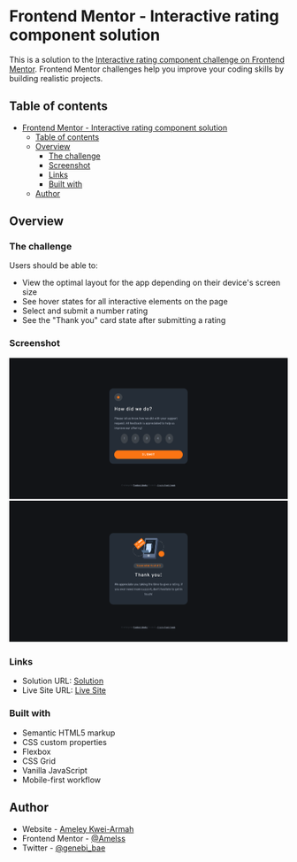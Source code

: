 # Frontend Mentor - Interactive rating component solution

This is a solution to the [Interactive rating component challenge on Frontend Mentor](https://www.frontendmentor.io/challenges/interactive-rating-component-koxpeBUmI). Frontend Mentor challenges help you improve your coding skills by building realistic projects. 

## Table of contents

- [Frontend Mentor - Interactive rating component solution](#frontend-mentor---interactive-rating-component-solution)
  - [Table of contents](#table-of-contents)
  - [Overview](#overview)
    - [The challenge](#the-challenge)
    - [Screenshot](#screenshot)
    - [Links](#links)
    - [Built with](#built-with)
  - [Author](#author)

## Overview

### The challenge

Users should be able to:

- View the optimal layout for the app depending on their device's screen size
- See hover states for all interactive elements on the page
- Select and submit a number rating
- See the "Thank you" card state after submitting a rating

### Screenshot

![](./images/rating1.png)
![](./images/rating2.png)


### Links

- Solution URL: [Solution](https://www.frontendmentor.io/challenges/interactive-rating-component-koxpeBUmI/hub)
- Live Site URL: [Live Site](https://ameley-interative-rating-app.netlify.app/)


### Built with

- Semantic HTML5 markup
- CSS custom properties
- Flexbox
- CSS Grid
- Vanilla JavaScript
- Mobile-first workflow


## Author

- Website - [Ameley Kwei-Armah](https://ameley-kwei-armah.netlify.app/)
- Frontend Mentor - [@Amelss](https://www.frontendmentor.io/profile/Amelss)
- Twitter - [@genebi_bae](https://www.twitter.com/genibi_bae)
